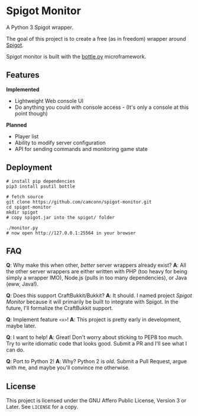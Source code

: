 
# Spigot Monitor

A Python 3 Spigot wrapper.

The goal of this project is to create a free (as in freedom) wrapper around
[Spigot](http://spigotmc.org/).

Spigot monitor is built with the [bottle.py](http://github.com/bottlepy/bottle)
microframework.

## Features
**Implemented**
- Lightweight Web console UI
- Do anything you could with console access - (It's only a console at this point though)

**Planned**
- Player list
- Ability to modify server configuration
- API for sending commands and monitoring game state

## Deployment

    # install pip dependencies
    pip3 install psutil bottle

    # fetch source
    git clone https://github.com/camconn/spigot-monitor.git
    cd spigot-monitor
    mkdir spigot
    # copy spigot.jar into the spigot/ folder

    ./monitor.py
    # now open http://127.0.0.1:25564 in your browser

## FAQ

**Q**: Why make this when other, *better* server wrappers already exist?
**A**: All the other server wrappers are either written with PHP (too heavy for being
simply a wrapper IMO), Node.js (pulls in too many dependencies), or Java (eww, Java!).

**Q**: Does this support CraftBukkit/Bukkit?
**A**: It should. I named project *Spigot Monitor* because it will primarily be built to
integrate with Spigot. In the future, I'll formalize the CraftBukkit support.

**Q**: Implement feature `<x>`!
**A**: This project is pretty early in development, maybe later.

**Q**: I want to help!
**A**: Great! Don't worry about sticking to PEP8 too much. Try to write idiomatic code
that looks good. Submit a PR and I'll see what I can do.

**Q**: Port to Python 2!
**A**: Why? Python 2 is *old*. Submit a Pull Request, argue with me, and maybe you'll
convince me otherwise.

## License
This project is licensed under the GNU Affero Public License, Version 3 or Later. See
`LICENSE` for a copy.
